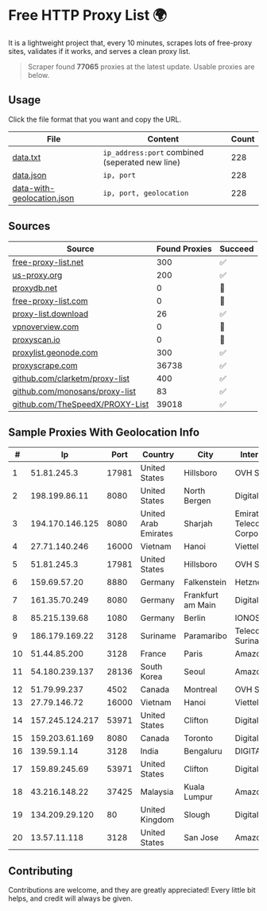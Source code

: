 
# Free HTTP Proxy List 🌍

It is a lightweight project that, every 10 minutes, scrapes lots of free-proxy sites, validates if it works, and serves a clean proxy list.


> Scraper found **77065** proxies at the latest update. Usable proxies are below.

## Usage

Click the file format that you want and copy the URL.


|File|Content|Count|
|----|-------|-----|
|[data.txt](https://raw.githubusercontent.com/themiralay/Proxy-List-World/master/data.txt)|`ip_address:port` combined (seperated new line)|228|
|[data.json](https://raw.githubusercontent.com/themiralay/Proxy-List-World/master/data.json)|`ip, port`|228|
|[data-with-geolocation.json](https://raw.githubusercontent.com/themiralay/Proxy-List-World/master/data-with-geolocation.json)|`ip, port, geolocation`|228|

## Sources

|Source|Found Proxies|Succeed|
|------|-------------|-------|
|[free-proxy-list.net](https://free-proxy-list.net)|300|✅|
|[us-proxy.org](https://www.us-proxy.org)|200|✅|
|[proxydb.net](http://proxydb.net)|0|🚫|
|[free-proxy-list.com](https://free-proxy-list.com/?page=&port=&type%5B%5D=http&type%5B%5D=https&up_time=0&search=Search)|0|🚫|
|[proxy-list.download](https://www.proxy-list.download/HTTP)|26|✅|
|[vpnoverview.com](https://vpnoverview.com/privacy/anonymous-browsing/free-proxy-servers)|0|🚫|
|[proxyscan.io](https://www.proxyscan.io)|0|🚫|
|[proxylist.geonode.com](https://proxylist.geonode.com/api/proxy-list?limit=300&page=1&sort_by=lastChecked&sort_type=desc&protocols=http,https)|300|✅|
|[proxyscrape.com](https://api.proxyscrape.com/v2/?request=displayproxies&protocol=http&timeout=10000&country=all&ssl=all&anonymity=all)|36738|✅|
|[github.com/clarketm/proxy-list](https://raw.githubusercontent.com/clarketm/proxy-list/master/proxy-list-raw.txt)|400|✅|
|[github.com/monosans/proxy-list](https://raw.githubusercontent.com/monosans/proxy-list/main/proxies/http.txt)|83|✅|
|[github.com/TheSpeedX/PROXY-List](https://raw.githubusercontent.com/TheSpeedX/PROXY-List/master/http.txt)|39018|✅|


## Sample Proxies With Geolocation Info

|#|Ip|Port|Country|City|Internet Service Provider|
|-|--|----|-------|----|-------------------------|
|1|51.81.245.3|17981|United States|Hillsboro|OVH SAS|
|2|198.199.86.11|8080|United States|North Bergen|DigitalOcean, LLC|
|3|194.170.146.125|8080|United Arab Emirates|Sharjah|Emirates Telecommunications Corporation|
|4|27.71.140.246|16000|Vietnam|Hanoi|Viettel Group|
|5|51.81.245.3|17981|United States|Hillsboro|OVH SAS|
|6|159.69.57.20|8880|Germany|Falkenstein|Hetzner Online GmbH|
|7|161.35.70.249|8080|Germany|Frankfurt am Main|DigitalOcean, LLC|
|8|85.215.139.68|1080|Germany|Berlin|IONOS SE|
|9|186.179.169.22|3128|Suriname|Paramaribo|Telecommunicationcompany Suriname - TeleSur|
|10|51.44.85.200|3128|France|Paris|Amazon.com, Inc.|
|11|54.180.239.137|28136|South Korea|Seoul|Amazon Technologies Inc.|
|12|51.79.99.237|4502|Canada|Montreal|OVH SAS|
|13|27.79.146.72|16000|Vietnam|Hanoi|Viettel Corporation|
|14|157.245.124.217|53971|United States|Clifton|DigitalOcean, LLC|
|15|159.203.61.169|8080|Canada|Toronto|DigitalOcean, LLC|
|16|139.59.1.14|3128|India|Bengaluru|DIGITALOCEAN|
|17|159.89.245.69|53971|United States|Clifton|DigitalOcean, LLC|
|18|43.216.148.22|37425|Malaysia|Kuala Lumpur|Amazon.com, Inc.|
|19|134.209.29.120|80|United Kingdom|Slough|DigitalOcean, LLC|
|20|13.57.11.118|3128|United States|San Jose|Amazon.com, Inc.|



## Contributing

Contributions are welcome, and they are greatly appreciated! Every
little bit helps, and credit will always be given.

